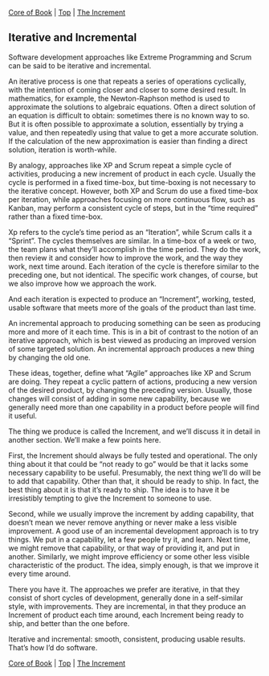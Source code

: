 [Core of Book](05.html) | [Top](index.html) | [The Increment](07.html)

## Iterative and Incremental ##

Software development approaches like Extreme Programming and Scrum can be said to be iterative and incremental.  

An iterative process is one that repeats a series of operations cyclically, with the intention of coming closer and closer to some desired result. In mathematics, for example, the Newton-Raphson method is used to approximate the solutions to algebraic equations. Often a direct solution of an equation is difficult to obtain: sometimes there is no known way to so. But it is often possible to approximate a solution, essentially by trying a value, and then repeatedly using that value to get a more accurate solution. If the calculation of the new approximation is easier than finding a direct solution, iteration is worth-while.

By analogy, approaches like XP and Scrum repeat a simple cycle of activities, producing a new increment of product in each cycle. Usually the cycle is performed in a fixed time-box, but time-boxing is not necessary to the iterative concept. However, both XP and Scrum do use a fixed time-box per iteration, while approaches focusing on more continuous flow, such as Kanban, may perform a consistent cycle of steps, but in the “time required” rather than a fixed time-box. 

Xp refers to the cycle’s time period as an “Iteration”, while Scrum calls it a “Sprint”. The cycles themselves are similar. In a time-box of a week or two, the team plans what they’ll accomplish in the time period. They do the work, then review it and consider how to improve the work, and the way they work, next time around. Each iteration of the cycle is therefore similar to the preceding one, but not identical. The specific work changes, of course, but we also improve how we approach the work.

And each iteration is expected to produce an “Increment”, working, tested, usable software that meets more of the goals of the product than last time.  

An incremental approach to producing something can be seen as producing more and more of it each time. This is in a bit of contrast to the notion of an iterative approach, which is best viewed as producing an improved version of some targeted solution. An incremental approach produces a new thing by changing the old one.

These ideas, together, define what “Agile” approaches like XP and Scrum are doing. They repeat a cyclic pattern of actions, producing a new version of the desired product, by changing the preceding version. Usually, those changes will consist of adding in some new capability, because we generally need more than one capability in a product before people will find it useful.   

The thing we produce is called the Increment, and we’ll discuss it in detail in another section. We’ll make a few points here. 

First, the Increment should always be fully tested and operational. The only thing about it that could be “not ready to go” would be that it lacks some necessary capability to be useful. Presumably, the next thing we’ll do will be to add that capability. Other than that, it should be ready to ship. In fact, the best thing about it is that it’s ready to ship. The idea is to have it be irresistibly tempting to give the Increment to someone to use.

Second, while we usually improve the increment by adding capability, that doesn’t mean we never remove anything or never make a less visible improvement. A good use of an incremental development approach is to try things. We put in a capability, let a few people try it, and learn. Next time, we might remove that capability, or that way of providing it, and put in another. Similarly, we might improve efficiency or some other less visible characteristic of the product. The idea, simply enough, is that we improve it every time around.  

There you have it. The approaches we prefer are iterative, in that they consist of short cycles of development, generally done in a self-similar style, with improvements. They are incremental, in that they produce an Increment of product each time around, each Increment being ready to ship, and better than the one before.

Iterative and incremental: smooth, consistent, producing usable results. That’s how I’d do software.



[Core of Book](05.html) | [Top](index.html) | [The Increment](07.html)


<!--ignore-->


